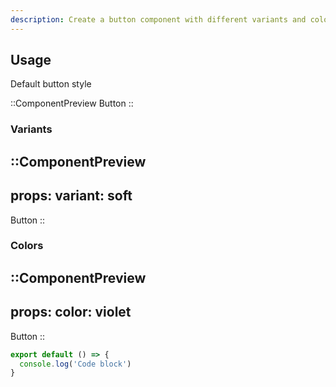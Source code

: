 ```yaml
---
description: Create a button component with different variants and colors
---
```


## Usage

Default button style

::ComponentPreview
Button
::

### Variants

::ComponentPreview
---
props:
  variant: soft
---
Button
::

### Colors

::ComponentPreview
---
props:
  color: violet
---
Button
::

```js [file.js]{4-6,7} meta-info=val
export default () => {
  console.log('Code block')
}
```
